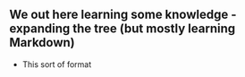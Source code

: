 We out here learning some knowledge - expanding the tree (but mostly learning Markdown)
--------------------------------------------------------
- This sort of format
